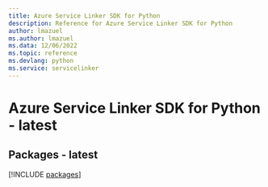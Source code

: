 ```yaml
---
title: Azure Service Linker SDK for Python
description: Reference for Azure Service Linker SDK for Python
author: lmazuel
ms.author: lmazuel
ms.data: 12/06/2022
ms.topic: reference
ms.devlang: python
ms.service: servicelinker
---
```

# Azure Service Linker SDK for Python - latest
## Packages - latest
[!INCLUDE [packages](service-linker-index.md)]